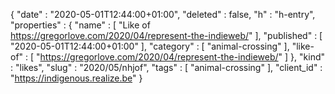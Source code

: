 {
  "date" : "2020-05-01T12:44:00+01:00",
  "deleted" : false,
  "h" : "h-entry",
  "properties" : {
    "name" : [ "Like of https://gregorlove.com/2020/04/represent-the-indieweb/" ],
    "published" : [ "2020-05-01T12:44:00+01:00" ],
    "category" : [ "animal-crossing" ],
    "like-of" : [ "https://gregorlove.com/2020/04/represent-the-indieweb/" ]
  },
  "kind" : "likes",
  "slug" : "2020/05/nhjof",
  "tags" : [ "animal-crossing" ],
  "client_id" : "https://indigenous.realize.be"
}
